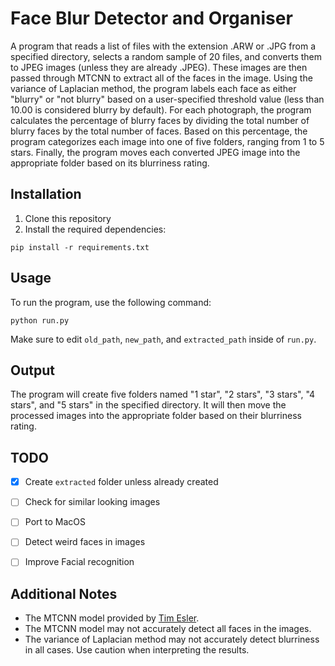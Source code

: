 # Face Blur Detector and Organiser
A program that reads a list of files with the extension .ARW or .JPG from a specified directory, selects a random sample of 20 files, and converts them to JPEG images (unless they are already .JPEG). These images are then passed through MTCNN to extract all of the faces in the image. Using the variance of Laplacian method, the program labels each face as either "blurry" or "not blurry" based on a user-specified threshold value (less than 10.00 is considered blurry by default). For each photograph, the program calculates the percentage of blurry faces by dividing the total number of blurry faces by the total number of faces. Based on this percentage, the program categorizes each image into one of five folders, ranging from 1 to 5 stars. Finally, the program moves each converted JPEG image into the appropriate folder based on its blurriness rating.

## Installation
1. Clone this repository
2. Install the required dependencies:
```
pip install -r requirements.txt
```

## Usage
To run the program, use the following command:

```
python run.py
```

Make sure to edit `old_path`, `new_path`, and `extracted_path` inside of `run.py`.

## Output
The program will create five folders named "1 star", "2 stars", "3 stars", "4 stars", and "5 stars" in the specified directory. It will then move the processed images into the appropriate folder based on their blurriness rating.

## TODO
- [x] Create `extracted` folder unless already created
- [ ] Check for similar looking images
- [ ] Port to MacOS 
- [ ] Detect weird faces in images
- [ ] Improve Facial recognition


## Additional Notes
- The MTCNN model provided by [Tim Esler](https://github.com/timesler/facenet-pytorch). 
- The MTCNN model may not accurately detect all faces in the images.
- The variance of Laplacian method may not accurately detect blurriness in all cases. Use caution when interpreting the results.
